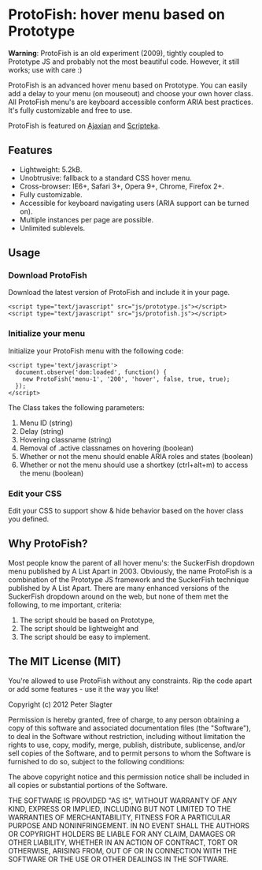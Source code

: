 # ProtoFish: hover menu based on Prototype

**Warning**: ProtoFish is an old experiment (2009), tightly coupled to Prototype JS and probably not the most beautiful code. However, it still works; use with care :)

ProtoFish is an advanced hover menu based on Prototype. You can easily add a delay to your menu (on mouseout) and choose your own hover class. All ProtoFish menu's are keyboard accessible conform ARIA best practices. It's fully customizable and free to use.

ProtoFish is featured on [Ajaxian](http://ajaxian.com/archives/protofish-advanced-hover-menu) and [Scripteka](http://scripteka.com/script/protofish-advanced-hover-menu-delay-custom-class).

## Features
* Lightweight: 5.2kB.
* Unobtrusive: fallback to a standard CSS hover menu.
* Cross-browser: IE6+, Safari 3+, Opera 9+, Chrome, Firefox 2+.
* Fully customizable.
* Accessible for keyboard navigating users (ARIA support can be turned on).
* Multiple instances per page are possible.
* Unlimited sublevels.

## Usage
### Download ProtoFish
Download the latest version of ProtoFish and include it in your page.

    <script type="text/javascript" src="js/prototype.js"></script>
    <script type="text/javascript" src="js/protofish.js"></script>

### Initialize your menu
Initialize your ProtoFish menu with the following code:

    <script type='text/javascript'>
      document.observe('dom:loaded', function() {
        new ProtoFish('menu-1', '200', 'hover', false, true, true);
      });
    </script>

The Class takes the following parameters:
1. Menu ID (string)
2. Delay (string)
3. Hovering classname (string)
4. Removal of .active classnames on hovering (boolean)
5. Whether or not the menu should enable ARIA roles and states (boolean)
6. Whether or not the menu should use a shortkey (ctrl+alt+m) to access the menu (boolean)

### Edit your CSS
Edit your CSS to support show & hide behavior based on the hover class you defined.

## Why ProtoFish?
Most people know the parent of all hover menu's: the SuckerFish dropdown menu published by A List Apart in 2003. Obviously, the name ProtoFish is a combination of the Prototype JS framework and the SuckerFish technique published by A List Apart. There are many enhanced versions of the SuckerFish dropdown around on the web, but none of them met the following, to me important, criteria:

1. The script should be based on Prototype,
2. The script should be lightweight and
3. The script should be easy to implement.

## The MIT License (MIT)
You're allowed to use ProtoFish without any constraints. Rip the code apart or add some features - use it the way you like!

Copyright (c) 2012 Peter Slagter

Permission is hereby granted, free of charge, to any person obtaining a copy of this software and associated documentation files (the "Software"), to deal in the Software without restriction, including without limitation the rights to use, copy, modify, merge, publish, distribute, sublicense, and/or sell copies of the Software, and to permit persons to whom the Software is furnished to do so, subject to the following conditions:

The above copyright notice and this permission notice shall be included in all copies or substantial portions of the Software.

THE SOFTWARE IS PROVIDED "AS IS", WITHOUT WARRANTY OF ANY KIND, EXPRESS OR IMPLIED, INCLUDING BUT NOT LIMITED TO THE WARRANTIES OF MERCHANTABILITY, FITNESS FOR A PARTICULAR PURPOSE AND NONINFRINGEMENT. IN NO EVENT SHALL THE AUTHORS OR COPYRIGHT HOLDERS BE LIABLE FOR ANY CLAIM, DAMAGES OR OTHER LIABILITY, WHETHER IN AN ACTION OF CONTRACT, TORT OR OTHERWISE, ARISING FROM, OUT OF OR IN CONNECTION WITH THE SOFTWARE OR THE USE OR OTHER DEALINGS IN THE SOFTWARE.